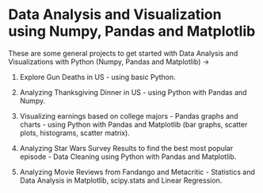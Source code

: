  # Data Analysis and Visualization using Numpy, Pandas and Matplotlib
 
 These are some general projects to get started with Data Analysis and Visualizations with Python (Numpy, Pandas and Matplotlib) -> 
   
1) Explore Gun Deaths in US - using basic Python. 
  
2) Analyzing Thanksgiving Dinner in US - using Python with Pandas and Numpy.    
  
3) Visualizing earnings based on college majors - Pandas graphs and charts - using Python with Pandas and Matplotlib (bar graphs, scatter   plots, histograms, scatter matrix).    
  
4) Analyzing Star Wars Survey Results to find the best most popular episode - Data Cleaning using Python with Pandas and Matplotlib.  

5) Analyzing Movie Reviews from Fandango and Metacritic - Statistics and Data Analysis in Matplotlib, scipy.stats and Linear Regression.  
